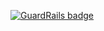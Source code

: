 
[![GuardRails badge](https://badges.production.guardrails.io/bennythejudge/learn_nodejs_by_building_12_projects.svg)](https://www.guardrails.io)
